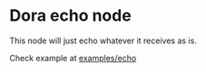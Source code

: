 # Dora echo node

This node will just echo whatever it receives as is.

Check example at [examples/echo](examples/echo)
